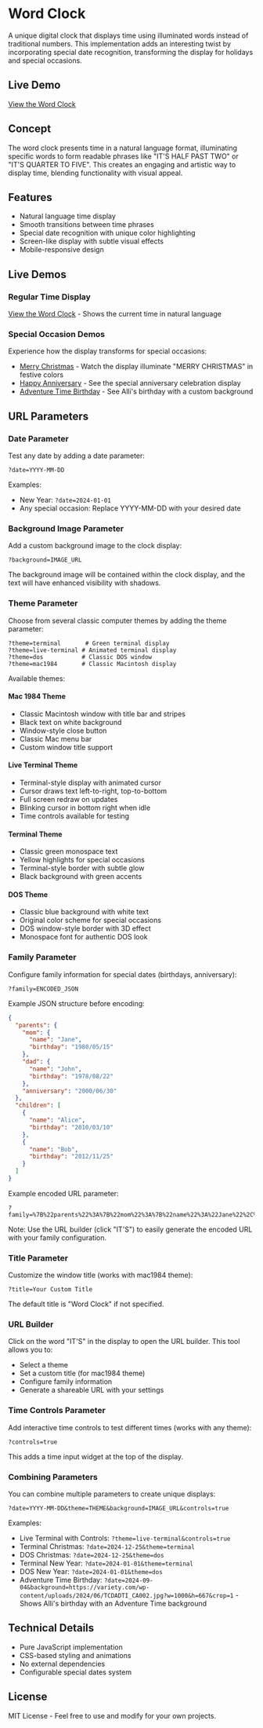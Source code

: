 # Word Clock

A unique digital clock that displays time using illuminated words instead of traditional numbers. This implementation adds an interesting twist by incorporating special date recognition, transforming the display for holidays and special occasions.

## Live Demo
[View the Word Clock](https://carledwards.github.io/wordclock/)

## Concept
The word clock presents time in a natural language format, illuminating specific words to form readable phrases like "IT'S HALF PAST TWO" or "IT'S QUARTER TO FIVE". This creates an engaging and artistic way to display time, blending functionality with visual appeal.

## Features
- Natural language time display
- Smooth transitions between time phrases
- Special date recognition with unique color highlighting
- Screen-like display with subtle visual effects
- Mobile-responsive design

## Live Demos

### Regular Time Display
[View the Word Clock](https://carledwards.github.io/wordclock/) - Shows the current time in natural language

### Special Occasion Demos
Experience how the display transforms for special occasions:

- [Merry Christmas](https://carledwards.github.io/wordclock/?date=2024-12-25) - Watch the display illuminate "MERRY CHRISTMAS" in festive colors
- [Happy Anniversary](https://carledwards.github.io/wordclock/?date=2024-04-29) - See the special anniversary celebration display
- [Adventure Time Birthday](https://carledwards.github.io/wordclock/?date=2024-09-04&background=https://variety.com/wp-content/uploads/2024/06/TCDADTI_CA002.jpg?w=1000&h=667&crop=1) - See Alli's birthday with a custom background

## URL Parameters

### Date Parameter
Test any date by adding a date parameter:
```
?date=YYYY-MM-DD
```

Examples:
- New Year: `?date=2024-01-01`
- Any special occasion: Replace YYYY-MM-DD with your desired date

### Background Image Parameter
Add a custom background image to the clock display:
```
?background=IMAGE_URL
```

The background image will be contained within the clock display, and the text will have enhanced visibility with shadows.

### Theme Parameter
Choose from several classic computer themes by adding the theme parameter:
```
?theme=terminal       # Green terminal display
?theme=live-terminal # Animated terminal display
?theme=dos           # Classic DOS window
?theme=mac1984       # Classic Macintosh display
```

Available themes:

#### Mac 1984 Theme
- Classic Macintosh window with title bar and stripes
- Black text on white background
- Window-style close button
- Classic Mac menu bar
- Custom window title support

#### Live Terminal Theme
- Terminal-style display with animated cursor
- Cursor draws text left-to-right, top-to-bottom
- Full screen redraw on updates
- Blinking cursor in bottom right when idle
- Time controls available for testing

#### Terminal Theme
- Classic green monospace text
- Yellow highlights for special occasions
- Terminal-style border with subtle glow
- Black background with green accents

#### DOS Theme
- Classic blue background with white text
- Original color scheme for special occasions
- DOS window-style border with 3D effect
- Monospace font for authentic DOS look

### Family Parameter
Configure family information for special dates (birthdays, anniversary):
```
?family=ENCODED_JSON
```

Example JSON structure before encoding:
```json
{
  "parents": {
    "mom": {
      "name": "Jane",
      "birthday": "1980/05/15"
    },
    "dad": {
      "name": "John",
      "birthday": "1978/08/22"
    },
    "anniversary": "2000/06/30"
  },
  "children": [
    {
      "name": "Alice",
      "birthday": "2010/03/10"
    },
    {
      "name": "Bob",
      "birthday": "2012/11/25"
    }
  ]
}
```

Example encoded URL parameter:
```
?family=%7B%22parents%22%3A%7B%22mom%22%3A%7B%22name%22%3A%22Jane%22%2C%22birthday%22%3A%221980%2F05%2F15%22%7D%2C%22dad%22%3A%7B%22name%22%3A%22John%22%2C%22birthday%22%3A%221978%2F08%2F22%22%7D%2C%22anniversary%22%3A%222000%2F06%2F30%22%7D%2C%22children%22%3A%5B%7B%22name%22%3A%22Alice%22%2C%22birthday%22%3A%222010%2F03%2F10%22%7D%2C%7B%22name%22%3A%22Bob%22%2C%22birthday%22%3A%222012%2F11%2F25%22%7D%5D%7D
```

Note: Use the URL builder (click "IT'S") to easily generate the encoded URL with your family configuration.

### Title Parameter
Customize the window title (works with mac1984 theme):
```
?title=Your Custom Title
```
The default title is "Word Clock" if not specified.

### URL Builder
Click on the word "IT'S" in the display to open the URL builder. This tool allows you to:
- Select a theme
- Set a custom title (for mac1984 theme)
- Configure family information
- Generate a shareable URL with your settings

### Time Controls Parameter
Add interactive time controls to test different times (works with any theme):
```
?controls=true
```
This adds a time input widget at the top of the display.

### Combining Parameters
You can combine multiple parameters to create unique displays:
```
?date=YYYY-MM-DD&theme=THEME&background=IMAGE_URL&controls=true
```

Examples:
- Live Terminal with Controls: `?theme=live-terminal&controls=true`
- Terminal Christmas: `?date=2024-12-25&theme=terminal`
- DOS Christmas: `?date=2024-12-25&theme=dos`
- Terminal New Year: `?date=2024-01-01&theme=terminal`
- DOS New Year: `?date=2024-01-01&theme=dos`
- Adventure Time Birthday: `?date=2024-09-04&background=https://variety.com/wp-content/uploads/2024/06/TCDADTI_CA002.jpg?w=1000&h=667&crop=1` - Shows Alli's birthday with an Adventure Time background

## Technical Details
- Pure JavaScript implementation
- CSS-based styling and animations
- No external dependencies
- Configurable special dates system

## License
MIT License - Feel free to use and modify for your own projects.

